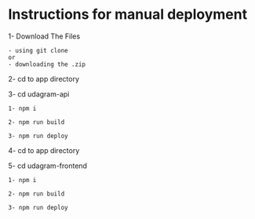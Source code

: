 # Instructions for manual deployment

1- Download The Files

    - using git clone
    or
    - downloading the .zip

2- cd to app directory

3- cd udagram-api

    1- npm i

    2- npm run build

    3- npm run deploy

4- cd to app directory

5- cd udagram-frontend

    1- npm i

    2- npm run build

    3- npm run deploy

